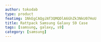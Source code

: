 ```yaml
---
author: tokodab
type: product
featimg: 1NkEgCAQgiNf3QMQDlA6GhZk3NkU07HoU
title: Rattpack Samsung Galaxy S9 Case
tags: [samsung, galaxy, s9]
category: [samsung]
---
```

